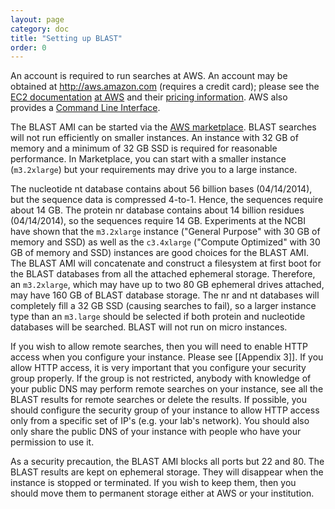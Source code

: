 ```yaml
---
layout: page
category: doc
title: "Setting up BLAST"
order: 0
---
```

An account is required to run searches at AWS. An account may be obtained at http://aws.amazon.com (requires a credit card); please see the [EC2 documentation](http://docs.amazonwebservices.com/AWSEC2/latest/GettingStartedGuide/) [at AWS](http://aws.amazon.com/getting-started/) and their [pricing information](https://aws.amazon.com/ec2/pricing/). AWS also provides a [Command Line Interface](https://aws.amazon.com/cli/). 

The BLAST AMI can be started via the [AWS marketplace](https://aws.amazon.com/marketplace/pp/B00N44P7L6).
BLAST searches will not run efficiently on smaller instances. An instance with 32 GB of memory and a minimum of 32 GB SSD is required for reasonable performance.
In Marketplace, you can start with a smaller instance (`m3.2xlarge`) but your requirements may drive you to a large instance.

The nucleotide nt database contains about 56 billion bases (04/14/2014), but the sequence data is compressed 4-to-1. Hence, the sequences require about 14 GB. The protein nr database contains about 14 billion residues (04/14/2014), so the sequences require 14 GB. Experiments at the NCBI have shown that the `m3.2xlarge` instance ("General Purpose" with 30 GB of memory and SSD) as well as the `c3.4xlarge` ("Compute Optimized" with 30 GB of memory and SSD) instances are good choices for the BLAST AMI. The BLAST AMI will concatenate and construct a filesystem at first boot for the BLAST databases from all the attached ephemeral storage. Therefore, an `m3.2xlarge`, which may have up to two 80 GB ephemeral drives attached, may have 160 GB of BLAST database storage. The nr and nt databases will completely fill a 32 GB SSD (causing searches to fail), so a larger instance type than an `m3.large` should be selected if both protein and nucleotide databases will be searched. BLAST will not run on micro instances.

If you wish to allow remote searches, then you will need to enable HTTP access when you configure your instance. Please see [[Appendix 3]]. If you allow HTTP access, it is very important that you configure your security group properly. If the group is not restricted, anybody with knowledge of your public DNS may perform remote searches on your instance, see all the BLAST results for remote searches or delete the results. If possible, you should configure the security group of your instance to allow HTTP access only from a specific set of IP's (e.g. your lab's network). You should also only share the public DNS of your instance with people who have your permission to use it.

As a security precaution, the BLAST AMI blocks all ports but 22 and 80.
The BLAST results are kept on ephemeral storage. They will disappear when the instance is stopped or terminated. If you wish to keep them, then you should move them to permanent storage either at AWS or your institution.
